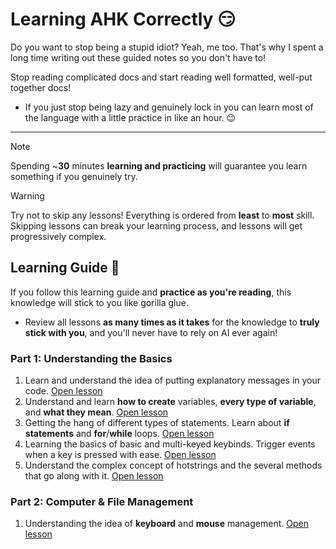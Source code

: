 # Learning AHK Correctly 😏
Do you want to stop being a stupid idiot? Yeah, me too. That's why I spent a long time writing out these guided notes so you don't have to!

Stop reading complicated docs and start reading well formatted, well-put together docs!
- If you just stop being lazy and genuinely lock in you can learn most of the language with a little practice in like an hour. 😉

---

> [!NOTE]
> Spending ~**30** minutes **learning and practicing** will guarantee you learn something if you genuinely try.

> [!WARNING]
> Try not to skip any lessons! Everything is ordered from **least** to **most** skill. Skipping lessons can break your learning process, and lessons will get progressively complex.

## Learning Guide 📘
If you follow this learning guide and **practice as you're reading**, this knowledge will stick to you like gorilla glue.
- Review all lessons **as many times as it takes** for the knowledge to **truly stick with you**, and you'll never have to rely on AI ever again!

### Part 1: Understanding the Basics
1. Learn and understand the idea of putting explanatory messages in your code. [Open lesson](https://github.com/mr-suno/My-Study-Guide/blob/main/Auto%20Hotkey/Lesson%20One/comments.md#using-comments-in-ahk)
2. Understand and learn **how to create** variables, **every type of variable**, and **what they mean**. [Open lesson](https://github.com/mr-suno/My-Study-Guide/blob/main/Auto%20Hotkey/Lesson%20One/variables.md#using-variables-in-ahk)
3. Getting the hang of different types of statements. Learn about **if statements** and **for**/**while** loops. [Open lesson](https://github.com/mr-suno/My-Study-Guide/blob/main/Auto%20Hotkey/Lesson%20One/statements.md#learning-various-statements-in-ahk)
4. Learning the basics of basic and multi-keyed keybinds. Trigger events when a key is pressed with ease. [Open lesson](https://github.com/mr-suno/My-Study-Guide/blob/main/Auto%20Hotkey/Lesson%20One/hotkeys.md#learning-about-hotkeys)
5. Understand the complex concept of hotstrings and the several methods that go along with it. [Open lesson](https://github.com/mr-suno/My-Study-Guide/blob/main/Auto%20Hotkey/Lesson%20One/hotstrings.md#learning-text-expansion-using-ahk)

### Part 2: Computer & File Management
1. Understanding the idea of **keyboard** and **mouse** management. [Open lesson](https://github.com/mr-suno/My-Study-Guide/blob/main/Auto%20Hotkey/Lesson%20Two/keyboard.md#controlling-your-keyboard-and-mouse-using-ahk)
